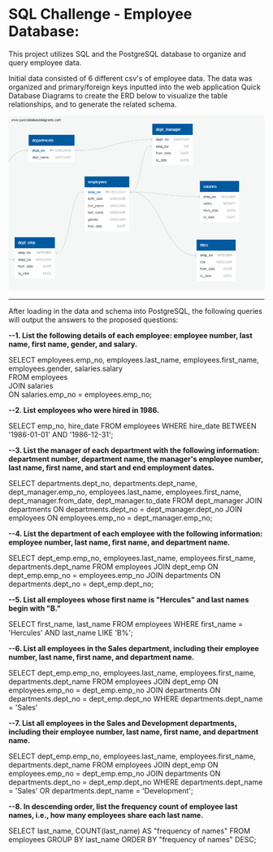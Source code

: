 # SQL Challenge - Employee Database: 

This project utilizes SQL and the PostgreSQL database to organize and query employee data.

Initial data consisted of 6 different csv's of employee data.  The data was organized and primary/foreign keys inputted into the web application Quick Database Diagrams to create the ERD below to visualize the table relationships, and to generate the related schema.

![](images/QuickDBD-ERD.png)  

------------------------------------------------------------------------------------------------------------------------------  

After loading in the data and schema into PostgreSQL, the following queries will output the answers to the proposed questions:

__--1. List the following details of each employee: employee number, last name, first name, gender, and salary.__   

  SELECT employees.emp_no, employees.last_name, employees.first_name, employees.gender, salaries.salary  
  FROM employees  
  JOIN salaries  
  ON salaries.emp_no = employees.emp_no;


__--2. List employees who were hired in 1986.__   

SELECT emp_no, hire_date 
FROM employees 
WHERE hire_date BETWEEN '1986-01-01' AND '1986-12-31';


__--3. List the manager of each department with the following information: department number, department name, the manager's employee number, last name, first name, and start and end employment dates.__  

SELECT departments.dept_no, departments.dept_name, dept_manager.emp_no, employees.last_name, employees.first_name, dept_manager.from_date, dept_manager.to_date
FROM dept_manager 
JOIN departments
ON departments.dept_no = dept_manager.dept_no
JOIN employees
ON employees.emp_no = dept_manager.emp_no;


__--4. List the department of each employee with the following information: employee number, last name, first name, and department name.__  

SELECT dept_emp.emp_no, employees.last_name, employees.first_name, departments.dept_name
FROM employees
JOIN dept_emp
ON dept_emp.emp_no = employees.emp_no
JOIN departments
ON departments.dept_no = dept_emp.dept_no;


__--5. List all employees whose first name is "Hercules" and last names begin with "B."__  

SELECT first_name, last_name
FROM employees
WHERE first_name = 'Hercules'
AND last_name LIKE 'B%';


__--6. List all employees in the Sales department, including their employee number, last name, first name, and department name.__  

SELECT dept_emp.emp_no, employees.last_name, employees.first_name, departments.dept_name
FROM employees
JOIN dept_emp
ON employees.emp_no = dept_emp.emp_no
JOIN departments
ON departments.dept_no = dept_emp.dept_no
WHERE departments.dept_name = 'Sales'


__--7. List all employees in the Sales and Development departments, including their employee number, last name, first name, and department name.__ 

SELECT dept_emp.emp_no, employees.last_name, employees.first_name, departments.dept_name
FROM employees
JOIN dept_emp
ON employees.emp_no = dept_emp.emp_no
JOIN departments
ON departments.dept_no = dept_emp.dept_no
WHERE departments.dept_name = 'Sales' 
OR departments.dept_name = 'Development';


__--8. In descending order, list the frequency count of employee last names, i.e., how many employees share each last name.__  

SELECT last_name, COUNT(last_name) AS "frequency of names"
FROM employees
GROUP BY last_name
ORDER BY "frequency of names" DESC;
